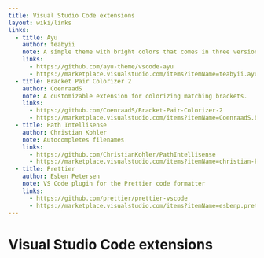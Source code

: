 ```yaml
---
title: Visual Studio Code extensions
layout: wiki/links
links:
  - title: Ayu
    author: teabyii
    note: A simple theme with bright colors that comes in three versions.
    links:
      - https://github.com/ayu-theme/vscode-ayu
      - https://marketplace.visualstudio.com/items?itemName=teabyii.ayu
  - title: Bracket Pair Colorizer 2
    author: CoenraadS
    note: A customizable extension for colorizing matching brackets.
    links:
      - https://github.com/CoenraadS/Bracket-Pair-Colorizer-2
      - https://marketplace.visualstudio.com/items?itemName=CoenraadS.bracket-pair-colorizer-2
  - title: Path Intellisense
    author: Christian Kohler
    note: Autocompletes filenames
    links:
      - https://github.com/ChristianKohler/PathIntellisense
      - https://marketplace.visualstudio.com/items?itemName=christian-kohler.path-intellisense
  - title: Prettier
    author: Esben Petersen
    note: VS Code plugin for the Prettier code formatter
    links:
      - https://github.com/prettier/prettier-vscode
      - https://marketplace.visualstudio.com/items?itemName=esbenp.prettier-vscode
---
```


# Visual Studio Code extensions
